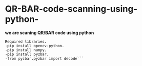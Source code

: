 # QR-BAR-code-scanning-using-python-
**we are scaning QR/BAR code using python**
```**REQUIRED LIBRARIES**
Required libraries.
-pip install opencv-python.
-pip install numpy.
-pip install pyzbar.
-from pyzbar.pyzbar import decode```
